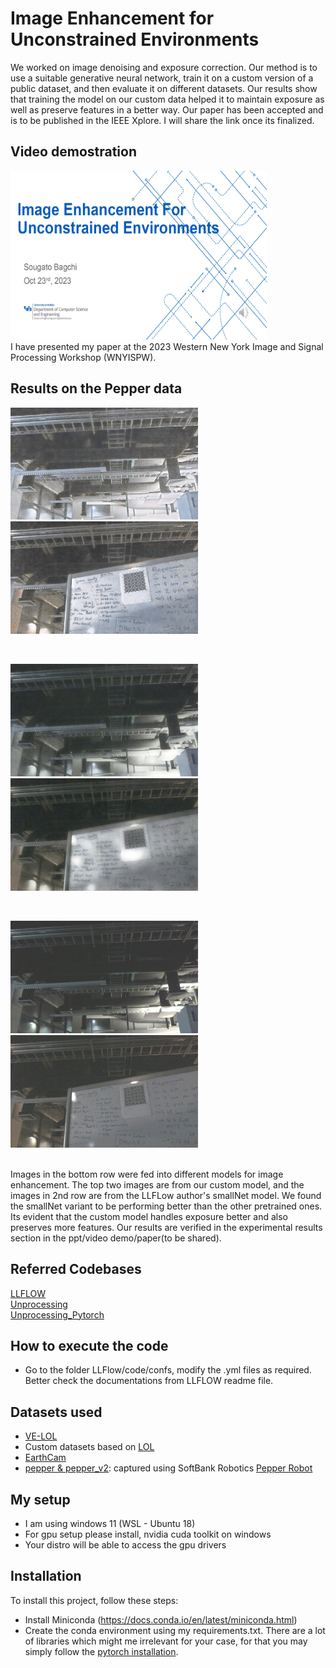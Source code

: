 #  Image Enhancement for Unconstrained Environments 
We worked on image denoising and exposure correction. Our method is to use a suitable generative neural network, train it on a custom version of a public dataset, and then evaluate it on different datasets. Our results show that training the model on our custom data helped it to maintain exposure as well as preserve features in a better way. Our paper has been accepted and is to be published in the IEEE Xplore. I will share the link once its finalized.

## Video demostration
<a href="https://youtu.be/SIXKh6Qd0nI">
   <img src="https://github.com/sougato97/image_enhancement/blob/master/readme_files/ppt_thumbnail.png" width="410" height="270" />
</a>
<br>
I have presented my paper at the 2023 Western New York Image and Signal Processing Workshop (WNYISPW). 
<br>

## Results on the Pepper data
<p float="left">
  <img src="https://github.com/sougato97/image_enhancement/blob/master/readme_files/custom_v3_img1.png" width="300" />
  <img src="https://github.com/sougato97/image_enhancement/blob/master/readme_files/custom_v3_img2.png" width="300" /> 
</p>
<br>
<p float="left">
  <img src="https://github.com/sougato97/image_enhancement/blob/master/readme_files/1_smallNet.jpg" width="300" />
  <img src="https://github.com/sougato97/image_enhancement/blob/master/readme_files/2_smallNet.jpg" width="300" /> 
</p>
<br>
<p float="left">
  <img src="https://github.com/sougato97/image_enhancement/blob/master/datasets/pepper/low/1.png" width="300" />
  <img src="https://github.com/sougato97/image_enhancement/blob/master/datasets/pepper/low/2.png" width="300" /> 
</p>
<br>
Images in the bottom row were fed into different models for image enhancement. The top two images are from our custom model, and the images in 2nd row are from the LLFLow author's smallNet model. We found the smallNet variant to be performing better than the other pretrained ones. Its evident that the custom model handles exposure better and also preserves more features. Our results are verified in the experimental results section in the ppt/video demo/paper(to be shared). 

## Referred Codebases
[LLFLOW](https://github.com/wyf0912/LLFlow) <br>
[Unprocessing](https://github.com/timothybrooks/unprocessing) <br>
[Unprocessing_Pytorch](https://github.com/aasharma90/UnprocessDenoising_PyTorch)

## How to execute the code 
- Go to the folder LLFlow/code/confs, modify the .yml files as required. Better check the documentations from LLFLOW readme file. 

## Datasets used
- [VE-LOL](https://flyywh.github.io/IJCV2021LowLight_VELOL/)
- Custom datasets based on [LOL](https://daooshee.github.io/BMVC2018website/)
- [EarthCam](https://www.earthcam.com/usa/newyork/worldtradecenter/?cam=skyline_g)
- [pepper & pepper_v2](https://github.com/sougato97/image_enhancement/tree/master/datasets): captured using SoftBank Robotics [Pepper Robot](https://us.softbankrobotics.com/pepper)

## My setup 
- I am using windows 11 (WSL - Ubuntu 18)
- For gpu setup please install, nvidia cuda toolkit on windows 
- Your distro will be able to access the gpu drivers

## Installation
To install this project, follow these steps:
- Install Miniconda (https://docs.conda.io/en/latest/miniconda.html)
- Create the conda environment using my requirements.txt. There are a lot of libraries which might me irrelevant for your case, for that you may simply follow the [pytorch installation](https://pytorch.org/). 

